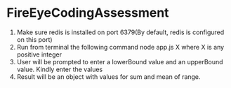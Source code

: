 # FireEyeCodingAssessment
1) Make sure redis is installed on port 6379(By default, redis is configured on this port)
2) Run from terminal the following command
    node app.js X
    where X is any positive integer
3) User will be prompted to enter a lowerBound value and an upperBound value. Kindly enter the values
4) Result will be an object with values for sum and mean of range.


